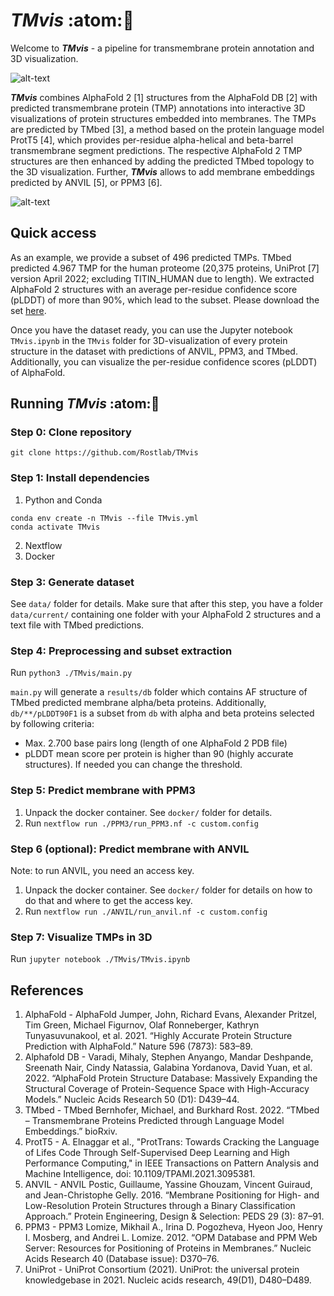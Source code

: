 # **_TMvis_**  :atom::dna:

Welcome to **_TMvis_** - a pipeline for transmembrane protein annotation and 3D visualization.

![alt-text](https://github.com/stelviopas/TMPipeline/blob/main/P45880_plddt.png)               
                                                    
**_TMvis_** combines AlphaFold 2 [1] structures from the AlphaFold DB [2] with predicted transmembrane protein (TMP) annotations into interactive 3D visualizations of protein structures embedded into membranes. The TMPs are predicted by TMbed [3], a method based on the protein language model ProtT5 [4], which provides per-residue alpha-helical and beta-barrel transmembrane segment predictions. The respective AlphaFold 2 TMP structures are then enhanced by adding the predicted TMbed topology to the 3D visualization. Further, **_TMvis_** allows to add membrane embeddings predicted by ANVIL [5], or PPM3 [6]. 

![alt-text](https://zenodo.org/api/iiif/v2/3c577630-8539-4e9e-a248-5bc7fd71ec35:7e67b846-f6c8-4df8-a3b1-c5438ea954c6:TMvis_project_overview.png/full/750,/0/default.png)

## Quick access

As an example, we provide a subset of 496 predicted TMPs. TMbed predicted 4.967 TMP for the human proteome (20,375 proteins, UniProt [7] version April 2022; excluding TITIN_HUMAN due to length). We extracted AlphaFold 2 structures with an average per-residue confidence score (pLDDT) of more than 90%, which lead to the subset. Please download the set [here](https://doi.org/10.5281/zenodo.6816083). 

Once you have the dataset ready, you can use the Jupyter notebook `TMvis.ipynb` in the `TMvis` folder for 3D-visualization of every protein structure in the dataset with predictions of ANVIL, PPM3, and TMbed. Additionally, you can visualize the per-residue confidence scores (pLDDT) of AlphaFold.


## Running **_TMvis_** :atom::dna:

### Step 0: Clone repository
`git clone https://github.com/Rostlab/TMvis`

### Step 1: Install dependencies 
1. Python and Conda 
```
conda env create -n TMvis --file TMvis.yml    
conda activate TMvis
```       
2. Nextflow
3. Docker

### Step 3: Generate dataset
See `data/` folder for details.
Make sure that after this step, you have a folder `data/current/` containing one folder with your AlphaFold 2 structures and a text file with TMbed predictions.

### Step 4: Preprocessing and subset extraction
Run ```python3 ./TMvis/main.py```

`main.py` will generate a `results/db` folder which contains AF structure of TMbed predicted membrane alpha/beta proteins. Additionally, `db/**/pLDDT90F1` is a subset from `db` with alpha and beta proteins selected by following criteria: 
- Max. 2.700 base pairs long (length of one AlphaFold 2 PDB file) 
- pLDDT mean score per protein is higher than 90 (highly accurate structures). If needed you can change the threshold.

### Step 5: Predict membrane with PPM3  
1. Unpack the docker container. See `docker/` folder for details.
2. Run ```nextflow run ./PPM3/run_PPM3.nf -c custom.config```

### Step 6 (optional): Predict membrane with ANVIL
Note: to run ANVIL, you need an access key.
1. Unpack the docker container. See `docker/` folder for details on how to do that and where to get the access key.
2. Run ```nextflow run ./ANVIL/run_anvil.nf -c custom.config```

### Step 7: Visualize TMPs in 3D     
Run ```jupyter notebook ./TMvis/TMvis.ipynb```

## References 
1. AlphaFold - AlphaFold Jumper, John, Richard Evans, Alexander Pritzel, Tim Green, Michael Figurnov, Olaf Ronneberger, Kathryn Tunyasuvunakool, et al. 2021. “Highly Accurate Protein Structure Prediction with AlphaFold.” Nature 596 (7873): 583–89.
2. Alphafold DB - Varadi, Mihaly, Stephen Anyango, Mandar Deshpande, Sreenath Nair, Cindy Natassia, Galabina Yordanova, David Yuan, et al. 2022. “AlphaFold Protein Structure Database: Massively Expanding the Structural Coverage of Protein-Sequence Space with High-Accuracy Models.” Nucleic Acids Research 50 (D1): D439–44.
3. TMbed - TMbed Bernhofer, Michael, and Burkhard Rost. 2022. “TMbed – Transmembrane Proteins Predicted through Language Model Embeddings.” bioRxiv.
4. ProtT5 - A. Elnaggar et al., "ProtTrans: Towards Cracking the Language of Lifes Code Through Self-Supervised Deep Learning and High Performance Computing," in IEEE Transactions on Pattern Analysis and Machine Intelligence, doi: 10.1109/TPAMI.2021.3095381.
5. ANVIL - ANVIL Postic, Guillaume, Yassine Ghouzam, Vincent Guiraud, and Jean-Christophe Gelly. 2016. “Membrane Positioning for High- and Low-Resolution Protein Structures through a Binary Classification Approach.” Protein Engineering, Design & Selection: PEDS 29 (3): 87–91.
6. PPM3 - PPM3 Lomize, Mikhail A., Irina D. Pogozheva, Hyeon Joo, Henry I. Mosberg, and Andrei L. Lomize. 2012. “OPM Database and PPM Web Server: Resources for Positioning of Proteins in Membranes.” Nucleic Acids Research 40 (Database issue): D370–76.
7. UniProt - UniProt Consortium (2021). UniProt: the universal protein knowledgebase in 2021. Nucleic acids research, 49(D1), D480–D489.
